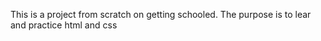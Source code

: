 This is a project from scratch on getting schooled. The purpose is to lear and practice html and css